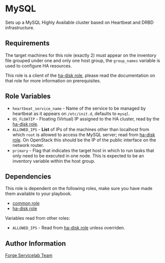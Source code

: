 MySQL
=====

Sets up a MySQL Highly Available cluster based on Heartbeat and DRBD infrastructure.

Requirements
------------

The target machines for this role (exactly 2) must appear on the inventory file grouped under one and only one host group, the `group_names` variable is used to configure HA resources.

This role is a client of the [ha-disk role](https://git.forgeservicelab.fi/ansible-roles/ha-disk), please read the documentation on that role for more information on prerequisites.

Role Variables
--------------

- `heartbeat_service_name` - Name of the service to be managed by heartbeat as it appears on `/etc/init.d`, defaults to `mysql`.
- `OS_FLOATIP` - Floating (Virtual) IP assigned to the HA cluster, read by the [ha-disk role](https://git.forgeservicelab.fi/ansible-roles/ha-disk).
- `ALLOWED_IPS` - **List** of IPs of the machines other than localhost from which `root` is allowed to access the MySQL server; read from [ha-disk role](https://git.forgeservicelab.fi/ansible-roles/ha-disk). On OpenStack this should be the IP of the public interface on the network router.
- `primary` - Flag that indicates the target host in which to run tasks that only need to be executed in one node. This is expected to be an inventory variable within the host group.

Dependencies
------------

This role is dependent on the following roles, make sure you have made them available to your playbook.

- [common role](https://git.forgeservicelab.fi/ansible-roles/common)
- [ha-disk role](https://git.forgeservicelab.fi/ansible-roles/ha-disk)

Variables read from other roles:

- `ALLOWED_IPS` - Read from [ha-disk role](https://git.forgeservcelab.fi/ansible-roles/ha-disk) unless overriden.

Author Information
------------------

[Forge Servicelab Team](http://forgeservicelab.fi)
